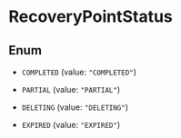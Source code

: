 

# RecoveryPointStatus

## Enum


* `COMPLETED` (value: `"COMPLETED"`)

* `PARTIAL` (value: `"PARTIAL"`)

* `DELETING` (value: `"DELETING"`)

* `EXPIRED` (value: `"EXPIRED"`)



